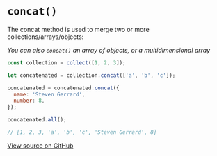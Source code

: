 # `concat()`

The concat method is used to merge two or more collections/arrays/objects:

_You can also `concat()` an array of objects, or a multidimensional array_

```js
const collection = collect([1, 2, 3]);

let concatenated = collection.concat(['a', 'b', 'c']);

concatenated = concatenated.concat({
  name: 'Steven Gerrard',
  number: 8,
});

concatenated.all();

// [1, 2, 3, 'a', 'b', 'c', 'Steven Gerrard', 8]
```




[View source on GitHub](https://github.com/ecrmnn/collect.js/blob/master/src/methods/concat.js)